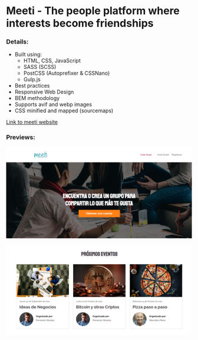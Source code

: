 # Meeti - The people platform where interests become friendships

### Details:

- Built using:
  - HTML, CSS, JavaScript
  - SASS (SCSS)
  - PostCSS (Autoprefixer & CSSNano)
  - Gulp.js
- Best practices
- Responsive Web Design
- BEM methodology
- Supports avif and webp images
- CSS minified and mapped (sourcemaps)

[Link to meeti website](https://meeti-project.netlify.app/)

### Previews:

![preview](./src/img/preview.png)

![preview](./src/img/preview-2.png)
